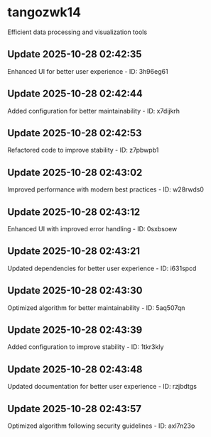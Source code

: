 # tangozwk14
Efficient data processing and visualization tools

## Update 2025-10-28 02:42:35
Enhanced UI for better user experience - ID: 3h96eg61


## Update 2025-10-28 02:42:44
Added configuration for better maintainability - ID: x7dijkrh


## Update 2025-10-28 02:42:53
Refactored code to improve stability - ID: z7pbwpb1


## Update 2025-10-28 02:43:02
Improved performance with modern best practices - ID: w28rwds0


## Update 2025-10-28 02:43:12
Enhanced UI with improved error handling - ID: 0sxbsoew


## Update 2025-10-28 02:43:21
Updated dependencies for better user experience - ID: i631spcd


## Update 2025-10-28 02:43:30
Optimized algorithm for better maintainability - ID: 5aq507qn


## Update 2025-10-28 02:43:39
Added configuration to improve stability - ID: 1tkr3kly


## Update 2025-10-28 02:43:48
Updated documentation for better user experience - ID: rzjbdtgs


## Update 2025-10-28 02:43:57
Optimized algorithm following security guidelines - ID: axl7n23o

